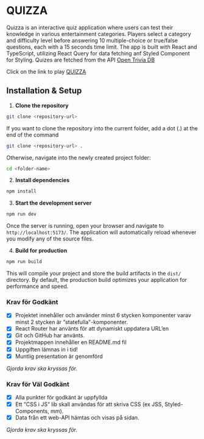 # QUIZZA
Quizza is an interactive quiz application where users can test their knowledge in various entertainment categories. Players select a category and difficulty level before answering 10 multiple-choice or true/false questions, each with a 15 seconds time limit. The app is built with React and TypeScript, utilizing React Query for data fetching anf Styled Component for Styling. Quizes are fetched from the API [Open Trivia DB](https://opentdb.com/)

Click on the link to play [QUIZZA](https://quizza-sigma.vercel.app/)

## Installation & Setup
1. **Clone the repository**
```bash
git clone <repository-url>
```
If you want to clone the repository into the current folder, add a dot (.) at the end of the command
```bash
git clone <repository-url> .
```

Otherwise, navigate into the newly created project folder:
```bash
cd <folder-name>
```

2. **Install dependencies**
```bash
npm install
```

3. **Start the development server**
```bash
npm run dev
```

Once the server is running, open your browser and navigate to `http://localhost:5173/`. The application will automatically reload whenever you modify any of the source files.

4. **Build for production**
```bash
npm run build
```
This will compile your project and store the build artifacts in the `dist/` directory. By default, the production build optimizes your application for performance and speed.

### Krav för Godkänt

- [x] Projektet innehåller och använder minst 6 stycken komponenter varav minst 2 stycken är “statefulla"-komponenter.
- [x] React Router har använts för att dynamiskt uppdatera URL’en
- [x] Git och GitHub har använts.
- [x] Projektmappen innehåller en README.md fil
- [x] Uppgiften lämnas in i tid!
- [x] Muntlig presentation är genomförd

_Gjorda krav ska kryssas för._

### Krav för Väl Godkänt

- [x] Alla punkter för godkänt är uppfyllda
- [x] Ett “CSS i JS“ lib skall användas för att skriva CSS (ex JSS, Styled-Components, mm).
- [x] Data från ett web-API hämtas och visas på sidan.

_Gjorda krav ska kryssas för._


